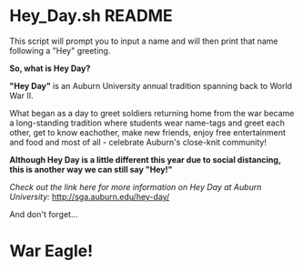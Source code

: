 # **Hey_Day.sh README**

This script will prompt you to input a name and will then print that name following a "Hey" greeting.

**So, what is Hey Day?**

**"Hey Day"** is an Auburn University annual tradition spanning back to World War II. 

What began as a day to greet soldiers returning home from the war became a long-standing tradition
where students wear name-tags and greet each other, get to know eachother, make new friends, 
enjoy free entertainment and food and most of all - celebrate Auburn's close-knit community!

**Although Hey Day is a little different this year due to social distancing, this is another way we can still say "Hey!"**

*Check out the link here for more information on Hey Day at Auburn University:* http://sga.auburn.edu/hey-day/

And don't forget...

# War Eagle!








